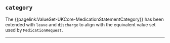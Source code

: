 ## `category`

The {{pagelink:ValueSet-UKCore-MedicationStatementCategory}} has been extended with `leave` and `discharge` to align with the equivalent value set used by `MedicationRequest`. 

---
